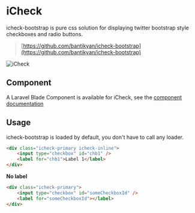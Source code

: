 # iCheck

icheck-bootstrap is pure css solution for displaying twitter bootstrap style checkboxes and radio buttons.

> [https://github.com/bantikyan/icheck-bootstrap](https://github.com/bantikyan/icheck-bootstrap)

<img :src="$withBase('/assets/img/icheck.png')" alt="iCheck">

## Component

A Laravel Blade Component is available for iCheck, see the [component documentation](../components/icheck)

## Usage

icheck-bootstrap is loaded by default, you don't have to call any loader.

```html
<div class="icheck-primary icheck-inline">
    <input type="checkbox" id="chb1" />
    <label for="chb1">Label 1</label>
</div>
```

__No label__

```html
<div class="icheck-primary">
    <input type="checkbox" id="someCheckboxId" />
    <label for="someCheckboxId"></label>
</div>
```